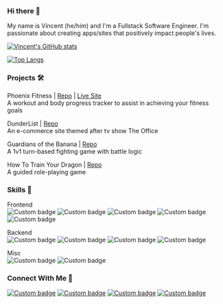 ### Hi there 👋
My name is Vincent (he/him) and I'm a Fullstack Software Engineer. I'm passionate about creating apps/sites that positively impact people's lives.

[![Vincent's GitHub stats](https://github-readme-stats.vercel.app/api?username=vincentbaylon&show_icons=true&theme=tokyonight)
](https://github.com/vincentbaylon/github-readme-stats)

[![Top Langs](https://github-readme-stats.vercel.app/api/top-langs/?username=vincentbaylon&hide=shell&layout=compact&show_icons=true&theme=tokyonight)](https://github.com/vincentbaylon/github-readme-stats)

### Projects 🛠
Phoenix Fitness | [Repo](https://github.com/vincentbaylon/phoenix) | [Live Site](https://phoenix-fitness.herokuapp.com)<br>
A workout and body progress tracker to assist in achieving your fitness goals

DunderList | [Repo](https://github.com/vincentbaylon/DunderList)<br>
An e-commerce site themed after tv show The Office

Guardians of the Banana | [Repo](https://github.com/vincentbaylon/guardians-banana)<br>
A 1v1 turn-based fighting game with battle logic

How To Train Your Dragon | [Repo](https://github.com/vincentbaylon/rpg-frontend)<br>
A guided role-playing game

### Skills 🧠
Frontend<br>
![Custom badge](https://img.shields.io/badge/react-%2320232a.svg?style=for-the-badge&amp&logo=react&logoColor=%2361DAFB)
![Custom badge](https://img.shields.io/badge/javascript-%23323330.svg?style=for-the-badge&amp&logo=javascript&logoColor=%23F7DF1E)
![Custom badge](https://img.shields.io/badge/materialui-%231572B6.svg?style=for-the-badge&logo=materialui&logoColor=white)
![Custom badge](https://img.shields.io/badge/html5-%23E34F26.svg?style=for-the-badge&logo=html5&logoColor=white)
![Custom badge](https://img.shields.io/badge/css3-%231572B6.svg?style=for-the-badge&logo=css3&logoColor=white)

Backend<br>
![Custom badge](https://img.shields.io/badge/rails-%23CC0000.svg?style=for-the-badge&logo=ruby-on-rails&logoColor=white)
![Custom badge](https://img.shields.io/badge/ruby-%23CC342D.svg?style=for-the-badge&logo=ruby&logoColor=white)
![Custom badge](https://img.shields.io/badge/sqlite-%2307405e.svg?style=for-the-badge&logo=sqlite&logoColor=white)
![Custom badge](https://img.shields.io/badge/postgres-%23316192.svg?style=for-the-badge&logo=postgresql&logoColor=white)

Misc<br>
![Custom badge](https://img.shields.io/badge/github-%23121011.svg?style=for-the-badge&logo=github&logoColor=white)
![Custom badge](https://img.shields.io/badge/postman-FF6C37?style=for-the-badge&logo=postman&logoColor=red)

### Connect With Me 🤝
[![Custom badge](https://img.shields.io/badge/linkedin-%230077B5.svg?style=for-the-badge&logo=linkedin&logoColor=white)](https://www.linkedin.com/in/vincentbaylon/)
[![Custom badge](https://img.shields.io/badge/gmail-D14836?style=for-the-badge&logo=gmail&logoColor=white)](mailto:vincentbaylon@gmail.com)
[![Custom badge](https://img.shields.io/badge/Dev.To-%23000000.svg?style=for-the-badge&logo=dev.to&logoColor=white)](https://dev.to/vincentbaylon)
[![Custom badge](https://img.shields.io/badge/twitter-%23316192.svg?style=for-the-badge&logo=twitter&logoColor=white)](https://twitter.com/vincentbaylon_)

